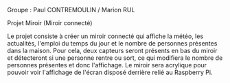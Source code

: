 Groupe : Paul CONTREMOULIN / Marion RUL

Projet Miroir (Miroir connecté)

Le projet consiste à créer un miroir connecté qui affiche la météo, les actualités, l'emploi du temps du jour et le nombre de personnes présentes dans la maison. Pour cela, deux capteurs seront présents en bas du miroir et détecteront si une personne rentre ou sort, ce qui modifiera le nombre de personnes présentes et donc l'affichage. Le miroir sera acrylique pour pouvoir voir l'affichage de l'écran disposé derrière relié au Raspberry Pi. 
